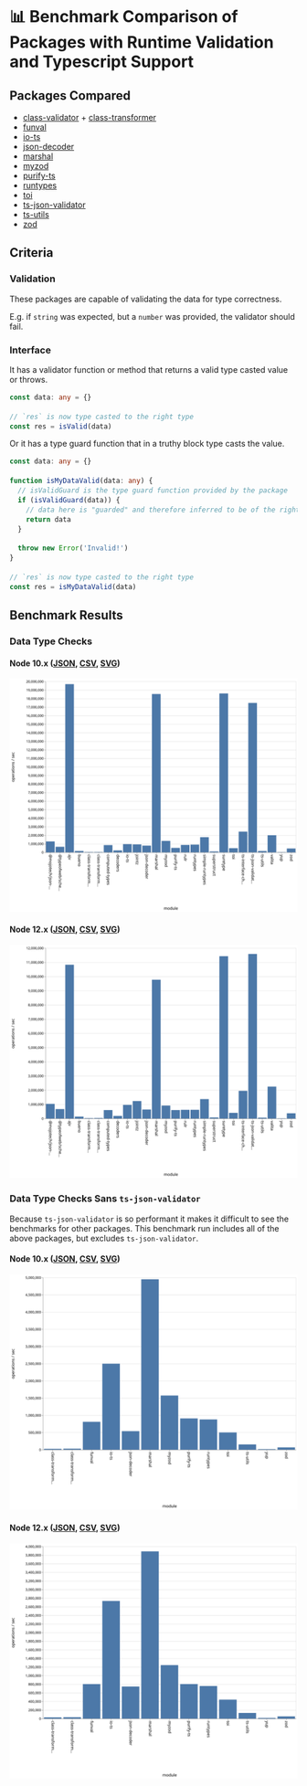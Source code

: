 # 📊 Benchmark Comparison of Packages with Runtime Validation and Typescript Support

## Packages Compared

* [class-validator](https://github.com/typestack/class-validator) + [class-transformer](https://github.com/typestack/class-transformer)
* [funval](https://github.com/neuledge/funval)
* [io-ts](https://github.com/gcanti/io-ts)
* [json-decoder](https://github.com/venil7/json-decoder)
* [marshal](https://github.com/marcj/marshal.ts)
* [myzod](https://github.com/davidmdm/myzod)
* [purify-ts](https://github.com/gigobyte/purify)
* [runtypes](https://github.com/pelotom/runtypes)
* [toi](https://github.com/hf/toi)
* [ts-json-validator](https://github.com/ostrowr/ts-json-validator)
* [ts-utils](https://github.com/ai-labs-team/ts-utils)
* [zod](https://github.com/vriad/zod)

## Criteria

### Validation

These packages are capable of validating the data for type correctness.

E.g. if `string` was expected, but a `number` was provided, the validator should fail.

### Interface

It has a validator function or method that returns a valid type casted value or throws.

```ts
const data: any = {}

// `res` is now type casted to the right type
const res = isValid(data)
```

Or it has a type guard function that in a truthy block type casts the value.

```ts
const data: any = {}

function isMyDataValid(data: any) {
  // isValidGuard is the type guard function provided by the package
  if (isValidGuard(data)) {
    // data here is "guarded" and therefore inferred to be of the right type
    return data
  }

  throw new Error('Invalid!')
}

// `res` is now type casted to the right type
const res = isMyDataValid(data)
```

## Benchmark Results

### Data Type Checks

#### Node 10.x ([JSON](./results/data-type-10.x.json), [CSV](./results/data-type-10.x.csv), [SVG](./results/data-type-10.x.svg))

![Bar Graph - Node 10.x](./results/data-type-10.x.svg)

#### Node 12.x ([JSON](./results/data-type-12.x.json), [CSV](./results/data-type-12.x.csv), [SVG](./results/data-type-12.x.svg))

![Bar Graph - Node 12.x](./results/data-type-12.x.svg)

### Data Type Checks Sans `ts-json-validator`

Because `ts-json-validator` is so performant it makes it difficult to see the benchmarks for other packages.
This benchmark run includes all of the above packages, but excludes `ts-json-validator`.

#### Node 10.x ([JSON](./results/data-type-sans-ts-json-validator-10.x.json), [CSV](./results/data-type-sans-ts-json-validator-10.x.csv), [SVG](./results/data-type-sans-ts-json-validator-10.x.svg))

![Bar Graph - Node 10.x](./results/data-type-sans-ts-json-validator-10.x.svg)

#### Node 12.x ([JSON](./results/data-type-sans-ts-json-validator-12.x.json), [CSV](./results/data-type-sans-ts-json-validator-12.x.csv), [SVG](./results/data-type-sans-ts-json-validator-12.x.svg))

![Bar Graph - Node 12.x](./results/data-type-sans-ts-json-validator-12.x.svg)
